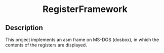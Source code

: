 <h1 align="center">RegisterFramework</h1>

## Description
This project implements an asm frame on MS-DOS (dosbox), in which the contents of the registers are displayed.
